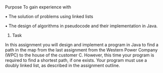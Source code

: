Purpose
To gain experience with

•   The solution of problems using linked lists

•   The design of algorithms in pseudocode and their implementation in Java.

1. Task

In this assignment you will design and implement a program in Java to find a path in the map from the last assignment from the Western Power Company (WPC) to the house of the customer C. However, this time your program is required to find a shortest path, if one exists. Your program must use a doubly linked list, as described in the assignment outline.
